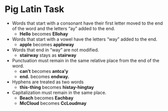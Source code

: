 # Pig Latin Task
 
- Words that start with a consonant have their first letter moved to the end of the word and the letters “ay” added to the end.
  - **Hello** becomes **Ellohay**
- Words that start with a vowel have the letters “way” added to the end.
  - **apple** becomes **appleway**
- Words that end in “way” are not modified.
  - **stairway** stays as **stairway**
- Punctuation must remain in the same relative place from the end of the word.
  - **can’t** becomes **antca’y**
  - **end.** becomes **endway.**
- Hyphens are treated as two words
  - **this-thing** becomes **histay-hingtay**
- Capitalization must remain in the same place.
  - **Beach** becomes **Eachbay**
  - **McCloud** becomes **CcLoudmay**
